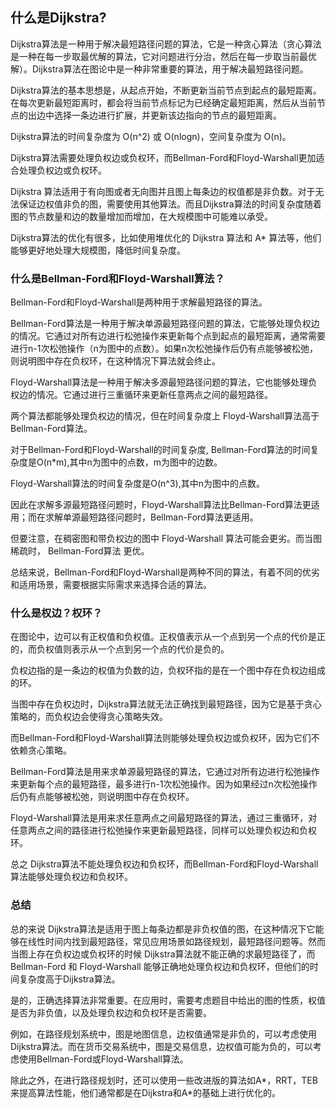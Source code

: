 ## 什么是Dijkstra?

Dijkstra算法是一种用于解决最短路径问题的算法，它是一种贪心算法（贪心算法是一种在每一步取最优解的算法，它对问题进行分治，然后在每一步取当前最优解）。Dijkstra算法在图论中是一种非常重要的算法，用于解决最短路径问题。

Dijkstra算法的基本思想是，从起点开始，不断更新当前节点到起点的最短距离。在每次更新最短距离时，都会将当前节点标记为已经确定最短距离，然后从当前节点的出边中选择一条边进行扩展，并更新该边指向的节点的最短距离。

Dijkstra算法的时间复杂度为 O(n^2) 或 O(nlogn)，空间复杂度为 O(n)。

Dijkstra算法需要处理负权边或负权环，而Bellman-Ford和Floyd-Warshall更加适合处理负权边或负权环。

Dijkstra 算法适用于有向图或者无向图并且图上每条边的权值都是非负数。对于无法保证边权值非负的图，需要使用其他算法。而且Dijkstra算法的时间复杂度随着图的节点数量和边的数量增加而增加，在大规模图中可能难以承受。

Dijkstra算法的优化有很多，比如使用堆优化的 Dijkstra 算法和 A* 算法等，他们能够更好地处理大规模图，降低时间复杂度。

### 什么是Bellman-Ford和Floyd-Warshall算法？

Bellman-Ford和Floyd-Warshall是两种用于求解最短路径的算法。

Bellman-Ford算法是一种用于解决单源最短路径问题的算法，它能够处理负权边的情况。它通过对所有边进行松弛操作来更新每个点到起点的最短距离，通常需要进行n-1次松弛操作（n为图中的点数）。如果n次松弛操作后仍有点能够被松弛，则说明图中存在负权环，在这种情况下算法就会终止。

Floyd-Warshall算法是一种用于解决多源最短路径问题的算法，它也能够处理负权边的情况。它通过进行三重循环来更新任意两点之间的最短路径。

两个算法都能够处理负权边的情况，但在时间复杂度上 Floyd-Warshall算法高于 Bellman-Ford算法。

对于Bellman-Ford和Floyd-Warshall的时间复杂度,
Bellman-Ford算法的时间复杂度是O(n*m),其中n为图中的点数，m为图中的边数。

Floyd-Warshall算法的时间复杂度是O(n^3),其中n为图中的点数。

因此在求解多源最短路径问题时，Floyd-Warshall算法比Bellman-Ford算法更适用；而在求解单源最短路径问题时，Bellman-Ford算法更适用。

但要注意，在稠密图和带负权边的图中 Floyd-Warshall 算法可能会更劣。而当图稀疏时， Bellman-Ford算法 更优。

总结来说，Bellman-Ford和Floyd-Warshall是两种不同的算法，有着不同的优劣和适用场景，需要根据实际需求来选择合适的算法。

### 什么是权边？权环？

在图论中，边可以有正权值和负权值。正权值表示从一个点到另一个点的代价是正的，而负权值则表示从一个点到另一个点的代价是负的。

负权边指的是一条边的权值为负数的边，负权环指的是在一个图中存在负权边组成的环。

当图中存在负权边时，Dijkstra算法就无法正确找到最短路径，因为它是基于贪心策略的，而负权边会使得贪心策略失效。

而Bellman-Ford和Floyd-Warshall算法则能够处理负权边或负权环，因为它们不依赖贪心策略。

Bellman-Ford算法是用来求单源最短路径的算法，它通过对所有边进行松弛操作来更新每个点的最短路径，最多进行n-1次松弛操作。因为如果经过n次松弛操作后仍有点能够被松弛，则说明图中存在负权环。

Floyd-Warshall算法是用来求任意两点之间最短路径的算法，通过三重循环，对任意两点之间的路径进行松弛操作来更新最短路径，同样可以处理负权边和负权环。

总之 Dijkstra算法不能处理负权边和负权环，而Bellman-Ford和Floyd-Warshall算法能够处理负权边和负权环。

### 总结

总的来说 Dijkstra算法是适用于图上每条边都是非负权值的图，在这种情况下它能够在线性时间内找到最短路径，常见应用场景如路径规划，最短路径问题等。然而当图上存在负权边或负权环的时候 Dijkstra算法就不能正确的求最短路径了，而 Bellman-Ford 和 Floyd-Warshall 能够正确地处理负权边和负权环，但他们的时间复杂度高于Dijkstra算法。

是的，正确选择算法非常重要。在应用时，需要考虑题目中给出的图的性质，权值是否为非负值，以及处理负权边和负权环是否需要。

例如，在路径规划系统中，图是地图信息，边权值通常是非负的，可以考虑使用Dijkstra算法。而在货币交易系统中，图是交易信息，边权值可能为负的，可以考虑使用Bellman-Ford或Floyd-Warshall算法。

除此之外，在进行路径规划时，还可以使用一些改进版的算法如A*，RRT，TEB来提高算法性能，他们通常都是在Dijkstra和A*的基础上进行优化的。
